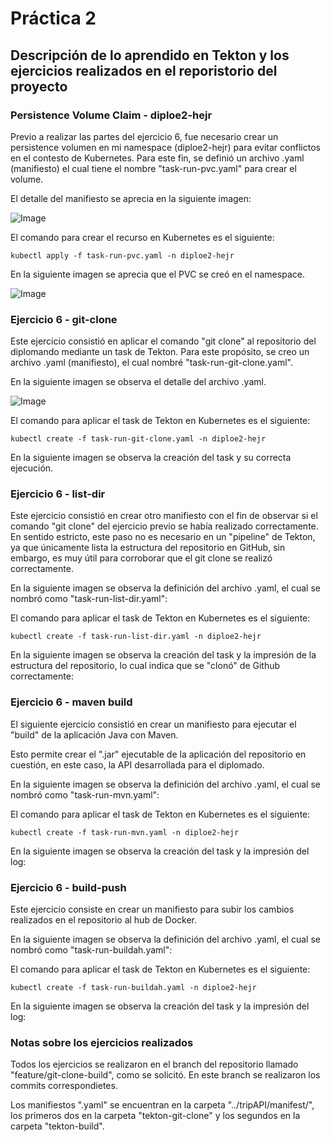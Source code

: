 # Práctica 2

## Descripción de lo aprendido en Tekton y los ejercicios realizados en el reporistorio del proyecto 

### Persistence Volume Claim - diploe2-hejr
Previo a realizar las partes del ejercicio 6, fue necesario crear un persistence volumen en mi namespace (diploe2-hejr) para evitar conflictos en el contesto de Kubernetes. 
Para este fin, se definió un archivo .yaml (manifiesto) el cual tiene el nombre "task-run-pvc.yaml" para crear el volume. 

El detalle del manifiesto se aprecia en la siguiente imagen: 

![Image](https://github.com/user-attachments/assets/126c5c91-675f-4efb-bba9-54f761084be7)


El comando para crear el recurso en Kubernetes es el siguiente: 

    kubectl apply -f task-run-pvc.yaml -n diploe2-hejr

En la siguiente imagen se aprecia que el PVC se creó en el namespace. 

![Image](https://github.com/user-attachments/assets/1372433d-7682-4930-84f2-571c4269868a) 

### Ejercicio 6 - git-clone

Este ejercicio consistió en aplicar el comando  "git clone" al repositorio del diplomando mediante un task de Tekton.
Para este propósito, se creo un archivo .yaml (manifiesto), el cual nombré "task-run-git-clone.yaml". 

En la siguiente imagen se observa el detalle del archivo .yaml. 

![Image](https://github.com/user-attachments/assets/bd0bf313-be8f-4a82-851d-be70d13638e5)

El comando para aplicar el task de Tekton en Kubernetes es el siguiente: 

    kubectl create -f task-run-git-clone.yaml -n diploe2-hejr

En la siguiente imagen se observa la creación del task y su correcta ejecución. 


### Ejercicio 6 - list-dir 

Este ejercicio consistió en crear otro manifiesto con el fin de observar si el comando "git clone" del ejercicio previo se había realizado correctamente. 
En sentido estricto, este paso no es necesario en un "pipeline" de Tekton, ya que únicamente lista la estructura del repositorio en GitHub, sin embargo, es muy útil para corroborar que el git clone se realizó  correctamente. 

En la siguiente imagen se observa la definición del archivo .yaml, el cual se nombró como "task-run-list-dir.yaml": 

El comando para aplicar el task de Tekton en Kubernetes es el siguiente: 

    kubectl create -f task-run-list-dir.yaml -n diploe2-hejr

En la siguiente imagen se observa la creación del task y la impresión de la estructura del repositorio, lo cual indica que se "clonó" de Github correctamente: 


### Ejercicio 6 - maven build 

El siguiente ejercicio consistió en crear un manifiesto para ejecutar el "build" de la aplicación Java con Maven. 

Esto permite crear el ".jar" ejecutable de la aplicación del repositorio en cuestión, en este caso, la API desarrollada para el diplomado. 

En la siguiente imagen se observa la definición del archivo .yaml, el cual se nombró como "task-run-mvn.yaml": 

El comando para aplicar el task de Tekton en Kubernetes es el siguiente: 

    kubectl create -f task-run-mvn.yaml -n diploe2-hejr

En la siguiente imagen se observa la creación del task y la impresión del log: 


### Ejercicio 6 - build-push

Este ejercicio consiste en crear un manifiesto para subir los cambios realizados en el repositorio al hub de Docker. 

En la siguiente imagen se observa la definición del archivo .yaml, el cual se nombró como "task-run-buildah.yaml": 


El comando para aplicar el task de Tekton en Kubernetes es el siguiente: 

    kubectl create -f task-run-buildah.yaml -n diploe2-hejr

En la siguiente imagen se observa la creación del task y la impresión del log: 


### Notas sobre los ejercicios realizados 

Todos los ejercicios se realizaron en el branch del repositorio llamado "feature/git-clone-build", como se solicitó. En este branch se realizaron los commits correspondietes. 

Los manifiestos ".yaml" se encuentran en la carpeta "../tripAPI/manifest/", los primeros dos en la carpeta "tekton-git-clone" y los segundos en la carpeta "tekton-build". 
